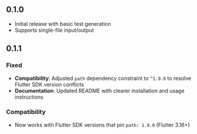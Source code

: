 ## 0.1.0

- Initial release with basic test generation
- Supports single-file input/output

## 0.1.1

### Fixed
- **Compatibility**: Adjusted `path` dependency constraint to `^1.9.0` to resolve Flutter SDK version conflicts
- **Documentation**: Updated README with clearer installation and usage instructions

### Compatibility
- Now works with Flutter SDK versions that pin `path: 1.9.0` (Flutter 3.16+)